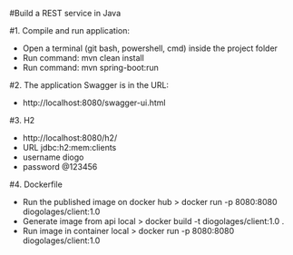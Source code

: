 #Build a REST service in Java

#1. Compile and run application:
 - Open a terminal (git bash, powershell, cmd) inside the project folder
 - Run command: mvn clean install
 - Run command: mvn spring-boot:run

#2. The application Swagger is in the URL: 
 - http://localhost:8080/swagger-ui.html

#3. H2
 - http://localhost:8080/h2/
 - URL jdbc:h2:mem:clients
 - username diogo
 - password @123456

#4. Dockerfile
 - Run the published image on docker hub > docker run -p 8080:8080 diogolages/client:1.0
 - Generate image from api local > docker build -t diogolages/client:1.0 .
 - Run image in container local > docker run -p 8080:8080 diogolages/client:1.0

 